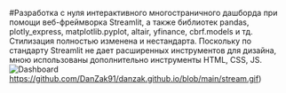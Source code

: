 #Разработка с нуля интерактивного многостраничного дашборда при помощи веб-фреймворка Streamlit, а также библиотек pandas, plotly_express, matplotlib.pyplot, altair, yfinance, cbrf.models и тд. Стилизация полностью изменена и нестандарта. Поскольку по стандарту Streamlit не дает расширенных инструментов для дизайна, мною использованы дополнительно инструменты HTML, CSS, JS.
![Dashboard](https://github.com/DanZak91/danzak.github.io/blob/main/stream.gif)https://github.com/DanZak91/danzak.github.io/blob/main/stream.gif)
